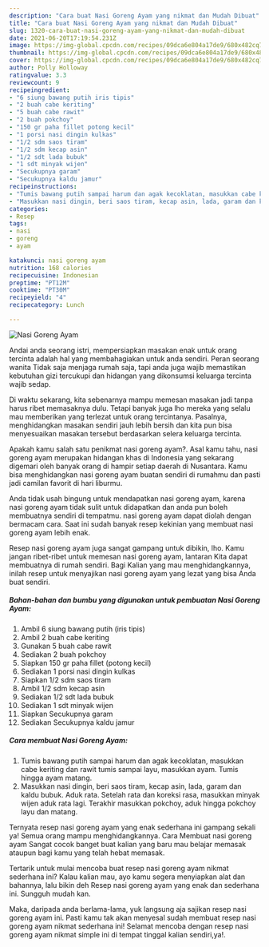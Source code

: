 ```yaml
---
description: "Cara buat Nasi Goreng Ayam yang nikmat dan Mudah Dibuat"
title: "Cara buat Nasi Goreng Ayam yang nikmat dan Mudah Dibuat"
slug: 1320-cara-buat-nasi-goreng-ayam-yang-nikmat-dan-mudah-dibuat
date: 2021-06-20T17:19:54.231Z
image: https://img-global.cpcdn.com/recipes/09dca6e804a17de9/680x482cq70/nasi-goreng-ayam-foto-resep-utama.jpg
thumbnail: https://img-global.cpcdn.com/recipes/09dca6e804a17de9/680x482cq70/nasi-goreng-ayam-foto-resep-utama.jpg
cover: https://img-global.cpcdn.com/recipes/09dca6e804a17de9/680x482cq70/nasi-goreng-ayam-foto-resep-utama.jpg
author: Polly Holloway
ratingvalue: 3.3
reviewcount: 9
recipeingredient:
- "6 siung bawang putih iris tipis"
- "2 buah cabe keriting"
- "5 buah cabe rawit"
- "2 buah pokchoy"
- "150 gr paha fillet potong kecil"
- "1 porsi nasi dingin kulkas"
- "1/2 sdm saos tiram"
- "1/2 sdm kecap asin"
- "1/2 sdt lada bubuk"
- "1 sdt minyak wijen"
- "Secukupnya garam"
- "Secukupnya kaldu jamur"
recipeinstructions:
- "Tumis bawang putih sampai harum dan agak kecoklatan, masukkan cabe keriting dan rawit tumis sampai layu, masukkan ayam. Tumis hingga ayam matang."
- "Masukkan nasi dingin, beri saos tiram, kecap asin, lada, garam dan kaldu bubuk. Aduk rata. Setelah rata dan koreksi rasa, masukkan minyak wijen aduk rata lagi. Terakhir masukkan pokchoy, aduk hingga pokchoy layu dan matang."
categories:
- Resep
tags:
- nasi
- goreng
- ayam

katakunci: nasi goreng ayam 
nutrition: 168 calories
recipecuisine: Indonesian
preptime: "PT12M"
cooktime: "PT30M"
recipeyield: "4"
recipecategory: Lunch

---
```



![Nasi Goreng Ayam](https://img-global.cpcdn.com/recipes/09dca6e804a17de9/680x482cq70/nasi-goreng-ayam-foto-resep-utama.jpg)

Andai anda seorang istri, mempersiapkan masakan enak untuk orang tercinta adalah hal yang membahagiakan untuk anda sendiri. Peran seorang  wanita Tidak saja menjaga rumah saja, tapi anda juga wajib memastikan kebutuhan gizi tercukupi dan hidangan yang dikonsumsi keluarga tercinta wajib sedap.

Di waktu  sekarang, kita sebenarnya mampu memesan masakan jadi tanpa harus ribet memasaknya dulu. Tetapi banyak juga lho mereka yang selalu mau memberikan yang terlezat untuk orang tercintanya. Pasalnya, menghidangkan masakan sendiri jauh lebih bersih dan kita pun bisa menyesuaikan masakan tersebut berdasarkan selera keluarga tercinta. 



Apakah kamu salah satu penikmat nasi goreng ayam?. Asal kamu tahu, nasi goreng ayam merupakan hidangan khas di Indonesia yang sekarang digemari oleh banyak orang di hampir setiap daerah di Nusantara. Kamu bisa menghidangkan nasi goreng ayam buatan sendiri di rumahmu dan pasti jadi camilan favorit di hari liburmu.

Anda tidak usah bingung untuk mendapatkan nasi goreng ayam, karena nasi goreng ayam tidak sulit untuk didapatkan dan anda pun boleh membuatnya sendiri di tempatmu. nasi goreng ayam dapat diolah dengan bermacam cara. Saat ini sudah banyak resep kekinian yang membuat nasi goreng ayam lebih enak.

Resep nasi goreng ayam juga sangat gampang untuk dibikin, lho. Kamu jangan ribet-ribet untuk memesan nasi goreng ayam, lantaran Kita dapat membuatnya di rumah sendiri. Bagi Kalian yang mau menghidangkannya, inilah resep untuk menyajikan nasi goreng ayam yang lezat yang bisa Anda buat sendiri.

<!--inarticleads1-->

##### Bahan-bahan dan bumbu yang digunakan untuk pembuatan Nasi Goreng Ayam:

1. Ambil 6 siung bawang putih (iris tipis)
1. Ambil 2 buah cabe keriting
1. Gunakan 5 buah cabe rawit
1. Sediakan 2 buah pokchoy
1. Siapkan 150 gr paha fillet (potong kecil)
1. Sediakan 1 porsi nasi dingin kulkas
1. Siapkan 1/2 sdm saos tiram
1. Ambil 1/2 sdm kecap asin
1. Sediakan 1/2 sdt lada bubuk
1. Sediakan 1 sdt minyak wijen
1. Siapkan Secukupnya garam
1. Sediakan Secukupnya kaldu jamur




<!--inarticleads2-->

##### Cara membuat Nasi Goreng Ayam:

1. Tumis bawang putih sampai harum dan agak kecoklatan, masukkan cabe keriting dan rawit tumis sampai layu, masukkan ayam. Tumis hingga ayam matang.
1. Masukkan nasi dingin, beri saos tiram, kecap asin, lada, garam dan kaldu bubuk. Aduk rata. Setelah rata dan koreksi rasa, masukkan minyak wijen aduk rata lagi. Terakhir masukkan pokchoy, aduk hingga pokchoy layu dan matang.




Ternyata resep nasi goreng ayam yang enak sederhana ini gampang sekali ya! Semua orang mampu menghidangkannya. Cara Membuat nasi goreng ayam Sangat cocok banget buat kalian yang baru mau belajar memasak ataupun bagi kamu yang telah hebat memasak.

Tertarik untuk mulai mencoba buat resep nasi goreng ayam nikmat sederhana ini? Kalau kalian mau, ayo kamu segera menyiapkan alat dan bahannya, lalu bikin deh Resep nasi goreng ayam yang enak dan sederhana ini. Sungguh mudah kan. 

Maka, daripada anda berlama-lama, yuk langsung aja sajikan resep nasi goreng ayam ini. Pasti kamu tak akan menyesal sudah membuat resep nasi goreng ayam nikmat sederhana ini! Selamat mencoba dengan resep nasi goreng ayam nikmat simple ini di tempat tinggal kalian sendiri,ya!.

